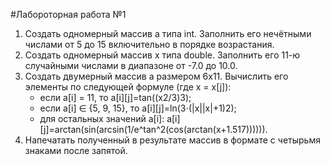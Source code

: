 #Лабороторная работа №1
1. Создать одномерный массив a типа int. Заполнить его нечётными числами от 5 до 15 включительно в порядке возрастания.
2. Создать одномерный массив x типа double. Заполнить его 11-ю случайными числами в диапазоне от -7.0 до 10.0.
3. Создать двумерный массив a размером 6x11. Вычислить его элементы по следующей формуле (где x = x[j]):
    - если a[i] = 11, то a[i][j]=tan((x2/3)3);
    - если a[i] ∈ {5, 9, 15}, то a[i][j]=ln(3⋅(|x||x|+1)2);
    - для остальных значений a[i]: a[i][j]=arctan(sin(arcsin(1/e^tan^2(cos(arctan(x+1.517)))))).
4. Напечатать полученный в результате массив в формате с четырьмя знаками после запятой.
